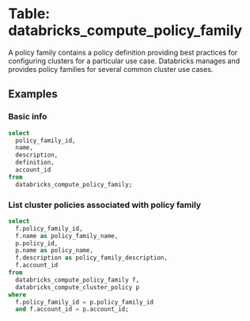 # Table: databricks_compute_policy_family

A policy family contains a policy definition providing best practices for configuring clusters for a particular use case. Databricks manages and provides policy families for several common cluster use cases.

## Examples

### Basic info

```sql
select
  policy_family_id,
  name,
  description,
  definition,
  account_id
from
  databricks_compute_policy_family;
```

### List cluster policies associated with policy family

```sql
select
  f.policy_family_id,
  f.name as policy_family_name,
  p.policy_id,
  p.name as policy_name,
  f.description as policy_family_description,
  f.account_id
from
  databricks_compute_policy_family f,
  databricks_compute_cluster_policy p
where
  f.policy_family_id = p.policy_family_id
  and f.account_id = p.account_id;
```